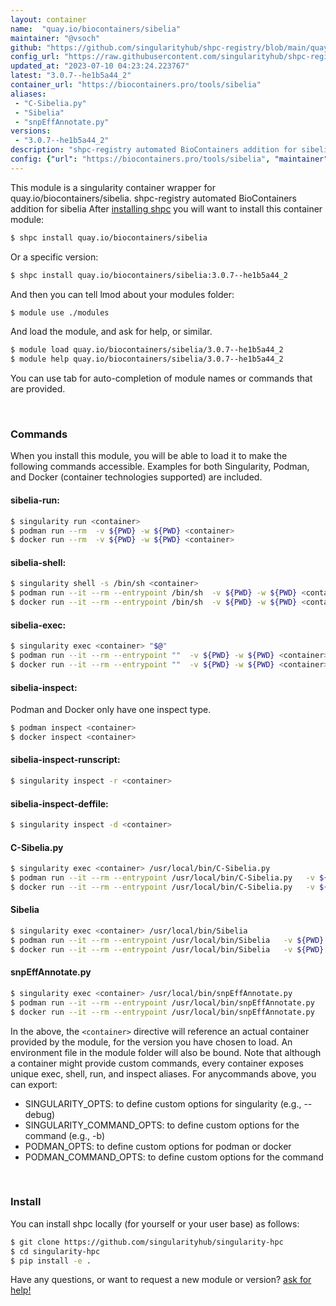 ```yaml
---
layout: container
name:  "quay.io/biocontainers/sibelia"
maintainer: "@vsoch"
github: "https://github.com/singularityhub/shpc-registry/blob/main/quay.io/biocontainers/sibelia/container.yaml"
config_url: "https://raw.githubusercontent.com/singularityhub/shpc-registry/main/quay.io/biocontainers/sibelia/container.yaml"
updated_at: "2023-07-10 04:23:24.223767"
latest: "3.0.7--he1b5a44_2"
container_url: "https://biocontainers.pro/tools/sibelia"
aliases:
 - "C-Sibelia.py"
 - "Sibelia"
 - "snpEffAnnotate.py"
versions:
 - "3.0.7--he1b5a44_2"
description: "shpc-registry automated BioContainers addition for sibelia"
config: {"url": "https://biocontainers.pro/tools/sibelia", "maintainer": "@vsoch", "description": "shpc-registry automated BioContainers addition for sibelia", "latest": {"3.0.7--he1b5a44_2": "sha256:6865f8d184f7bf9046e9b67786a7c2452846f2b2aaf92953c806188202fab7a4"}, "tags": {"3.0.7--he1b5a44_2": "sha256:6865f8d184f7bf9046e9b67786a7c2452846f2b2aaf92953c806188202fab7a4"}, "docker": "quay.io/biocontainers/sibelia", "aliases": {"C-Sibelia.py": "/usr/local/bin/C-Sibelia.py", "Sibelia": "/usr/local/bin/Sibelia", "snpEffAnnotate.py": "/usr/local/bin/snpEffAnnotate.py"}}
---
```


This module is a singularity container wrapper for quay.io/biocontainers/sibelia.
shpc-registry automated BioContainers addition for sibelia
After [installing shpc](#install) you will want to install this container module:


```bash
$ shpc install quay.io/biocontainers/sibelia
```

Or a specific version:

```bash
$ shpc install quay.io/biocontainers/sibelia:3.0.7--he1b5a44_2
```

And then you can tell lmod about your modules folder:

```bash
$ module use ./modules
```

And load the module, and ask for help, or similar.

```bash
$ module load quay.io/biocontainers/sibelia/3.0.7--he1b5a44_2
$ module help quay.io/biocontainers/sibelia/3.0.7--he1b5a44_2
```

You can use tab for auto-completion of module names or commands that are provided.

<br>

### Commands

When you install this module, you will be able to load it to make the following commands accessible.
Examples for both Singularity, Podman, and Docker (container technologies supported) are included.

#### sibelia-run:

```bash
$ singularity run <container>
$ podman run --rm  -v ${PWD} -w ${PWD} <container>
$ docker run --rm  -v ${PWD} -w ${PWD} <container>
```

#### sibelia-shell:

```bash
$ singularity shell -s /bin/sh <container>
$ podman run --it --rm --entrypoint /bin/sh  -v ${PWD} -w ${PWD} <container>
$ docker run --it --rm --entrypoint /bin/sh  -v ${PWD} -w ${PWD} <container>
```

#### sibelia-exec:

```bash
$ singularity exec <container> "$@"
$ podman run --it --rm --entrypoint ""  -v ${PWD} -w ${PWD} <container> "$@"
$ docker run --it --rm --entrypoint ""  -v ${PWD} -w ${PWD} <container> "$@"
```

#### sibelia-inspect:

Podman and Docker only have one inspect type.

```bash
$ podman inspect <container>
$ docker inspect <container>
```

#### sibelia-inspect-runscript:

```bash
$ singularity inspect -r <container>
```

#### sibelia-inspect-deffile:

```bash
$ singularity inspect -d <container>
```


#### C-Sibelia.py

```bash
$ singularity exec <container> /usr/local/bin/C-Sibelia.py
$ podman run --it --rm --entrypoint /usr/local/bin/C-Sibelia.py   -v ${PWD} -w ${PWD} <container> -c " $@"
$ docker run --it --rm --entrypoint /usr/local/bin/C-Sibelia.py   -v ${PWD} -w ${PWD} <container> -c " $@"
```


#### Sibelia

```bash
$ singularity exec <container> /usr/local/bin/Sibelia
$ podman run --it --rm --entrypoint /usr/local/bin/Sibelia   -v ${PWD} -w ${PWD} <container> -c " $@"
$ docker run --it --rm --entrypoint /usr/local/bin/Sibelia   -v ${PWD} -w ${PWD} <container> -c " $@"
```


#### snpEffAnnotate.py

```bash
$ singularity exec <container> /usr/local/bin/snpEffAnnotate.py
$ podman run --it --rm --entrypoint /usr/local/bin/snpEffAnnotate.py   -v ${PWD} -w ${PWD} <container> -c " $@"
$ docker run --it --rm --entrypoint /usr/local/bin/snpEffAnnotate.py   -v ${PWD} -w ${PWD} <container> -c " $@"
```



In the above, the `<container>` directive will reference an actual container provided
by the module, for the version you have chosen to load. An environment file in the
module folder will also be bound. Note that although a container
might provide custom commands, every container exposes unique exec, shell, run, and
inspect aliases. For anycommands above, you can export:

 - SINGULARITY_OPTS: to define custom options for singularity (e.g., --debug)
 - SINGULARITY_COMMAND_OPTS: to define custom options for the command (e.g., -b)
 - PODMAN_OPTS: to define custom options for podman or docker
 - PODMAN_COMMAND_OPTS: to define custom options for the command

<br>

### Install

You can install shpc locally (for yourself or your user base) as follows:

```bash
$ git clone https://github.com/singularityhub/singularity-hpc
$ cd singularity-hpc
$ pip install -e .
```

Have any questions, or want to request a new module or version? [ask for help!](https://github.com/singularityhub/singularity-hpc/issues)